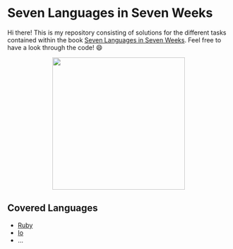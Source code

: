 # Seven Languages in Seven Weeks

Hi there! This is my repository consisting of solutions for the different tasks contained within the book [Seven Languages in Seven Weeks](https://www.amazon.com/Seven-Languages-Weeks-Programming-Programmers/dp/193435659X). Feel free to have a look through the code! :smile:

<p align="center"><a href="https://www.amazon.com/Seven-Languages-Weeks-Programming-Programmers/dp/193435659X"><img width="300" src="https://learning.oreilly.com/library/cover/9781680500059/250w/"/></a></p>

## Covered Languages

- [Ruby](Ruby)
- [Io](Io)
- ...
